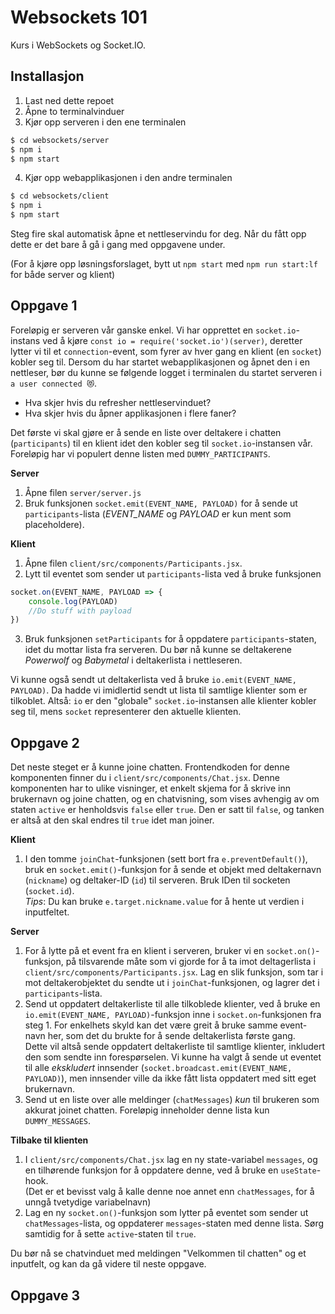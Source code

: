 # Websockets 101

Kurs i WebSockets og Socket.IO.

## Installasjon

1. Last ned dette repoet
2. Åpne to terminalvinduer
3. Kjør opp serveren i den ene terminalen
```bash
$ cd websockets/server
$ npm i
$ npm start
```
4. Kjør opp webapplikasjonen i den andre terminalen
```bash
$ cd websockets/client
$ npm i
$ npm start
```

Steg fire skal automatisk åpne et nettleservindu for deg. Når du fått opp dette er det bare å gå i gang med oppgavene under.

(For å kjøre opp løsningsforslaget, bytt ut `npm start` med `npm run start:lf` for både server og klient)

## Oppgave 1

Foreløpig er serveren vår ganske enkel. Vi har opprettet en `socket.io`-instans ved å kjøre `const io = require('socket.io')(server)`, deretter lytter vi til et `connection`-event, som fyrer av hver gang en klient (en `socket`) kobler seg til. Dersom du har startet webapplikasjonen og åpnet den i en nettleser, bør du kunne se følgende logget i terminalen du startet serveren i `a user connected 😻`.
- Hva skjer hvis du refresher nettleservinduet?
- Hva skjer hvis du åpner applikasjonen i flere faner?

Det første vi skal gjøre er å sende en liste over deltakere i chatten (`participants`) til en klient idet den kobler seg til `socket.io`-instansen vår. Foreløpig har vi populert denne listen med `DUMMY_PARTICIPANTS`.

**Server**
1. Åpne filen `server/server.js`
2. Bruk funksjonen `socket.emit(EVENT_NAME, PAYLOAD)` for å sende ut `participants`-lista (_EVENT_NAME_ og _PAYLOAD_ er kun ment som placeholdere).

**Klient**
1. Åpne filen `client/src/components/Participants.jsx`.
2. Lytt til eventet som sender ut `participants`-lista ved å bruke funksjonen 
```js
socket.on(EVENT_NAME, PAYLOAD => {
    console.log(PAYLOAD)
    //Do stuff with payload
})
```
3. Bruk funksjonen `setParticipants` for å oppdatere `participants`-staten, idet du mottar lista fra serveren. Du bør nå kunne se deltakerene _Powerwolf_ og _Babymetal_ i deltakerlista i nettleseren.

Vi kunne også sendt ut deltakerlista ved å bruke `io.emit(EVENT_NAME, PAYLOAD)`. Da hadde vi imidlertid sendt ut lista til samtlige klienter som er tilkoblet. Altså: `io` er den "globale" `socket.io`-instansen alle klienter kobler seg til, mens `socket` representerer den aktuelle klienten. 

## Oppgave 2

Det neste steget er å kunne joine chatten. Frontendkoden for denne komponenten finner du i `client/src/components/Chat.jsx`. Denne komponenten har to ulike visninger, et enkelt skjema for å skrive inn brukernavn og joine chatten, og en chatvisning, som vises avhengig av om staten `active` er henholdsvis `false` eller `true`. Den er satt til `false`, og tanken er altså at den skal endres til `true` idet man joiner.


**Klient**
1. I den tomme `joinChat`-funksjonen (sett bort fra `e.preventDefault()`), bruk en `socket.emit()`-funksjon for å sende et objekt med deltakernavn (`nickname`) og deltaker-ID (`id`) til serveren. Bruk IDen til socketen (`socket.id`).   
_Tips_: Du kan bruke `e.target.nickname.value` for å hente ut verdien i inputfeltet. 

**Server**
1. For å lytte på et event fra en klient i serveren, bruker vi en `socket.on()`-funksjon, på tilsvarende måte som vi gjorde for å ta imot deltagerlista i `client/src/components/Participants.jsx`. Lag en slik funksjon, som tar i mot deltakerobjektet du sendte ut i `joinChat`-funksjonen, og lagrer det i `participants`-lista.
2. Send ut oppdatert deltakerliste til alle tilkoblede klienter, ved å bruke en `io.emit(EVENT_NAME, PAYLOAD)`-funksjon inne i `socket.on`-funksjonen fra steg 1. For enkelhets skyld kan det være greit å bruke samme event-navn her, som det du brukte for å sende deltakerlista første gang.  
Dette vil altså sende oppdatert deltakerliste til samtlige klienter, inkludert den som sendte inn forespørselen. Vi kunne ha valgt å sende ut eventet til alle _ekskludert_ innsender (`socket.broadcast.emit(EVENT_NAME, PAYLOAD)`), men innsender ville da ikke fått lista oppdatert med sitt eget brukernavn.
3. Send ut en liste over alle meldinger (`chatMessages`) _kun_ til brukeren som akkurat joinet chatten. Foreløpig inneholder denne lista kun `DUMMY_MESSAGES`.

**Tilbake til klienten**
1. I `client/src/components/Chat.jsx` lag en ny state-variabel `messages`, og en tilhørende funksjon for å oppdatere denne, ved å bruke en `useState`-hook.  
(Det er et bevisst valg å kalle denne noe annet enn `chatMessages`, for å unngå tvetydige variabelnavn)
2. Lag en ny `socket.on()`-funksjon som lytter på eventet som sender ut `chatMessages`-lista, og oppdaterer `messages`-staten med denne lista. Sørg samtidig for å sette `active`-staten til `true`.

Du bør nå se chatvinduet med meldingen "Velkommen til chatten" og et inputfelt, og kan da gå videre til neste oppgave.

## Oppgave 3

